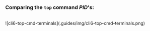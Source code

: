 
### Comparing the `top` command _PID_'s:
<br>
![cli6-top-cmd-terminals](.guides/img/cli6-top-cmd-terminals.png)